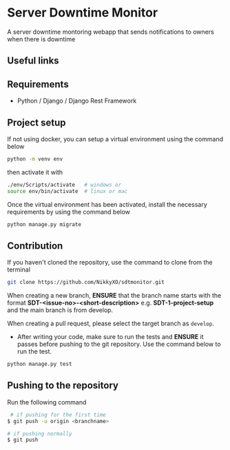 # Server Downtime Monitor

A server downtime montoring webapp that sends notifications to owners when there is downtime

## Useful links



## Requirements

- Python / Django / Django Rest Framework

## Project setup

If not using docker, you can setup a virtual environment using the command below

```sh
python -m venv env
```

then activate it with

```sh
./env/Scripts/activate   # windows or
source env/bin/activate  # linux or mac
```

Once the virtual environment has been activated, install the necessary requirements by using the command below

```sh
python manage.py migrate
```

## Contribution

If you haven't cloned the repository, use the command to clone from the terminal

```sh
git clone https://github.com/NikkyXO/sdtmonitor.git
```

When creating a new branch, **ENSURE** that the branch name starts with the format **SDT-&lt;issue-no&gt;-&lt;short-description&gt;** e.g. **SDT-1-project-setup** and the main branch is from develop.

When creating a pull request, please select the target branch as `develop`.

- After writing your code, make sure to run the tests and **ENSURE** it passes before pushing to the git repository. Use the command below to run the test.

```sh
python manage.py test
```

## Pushing to the repository

Run the following command

```sh
 # if pushing for the first time
$ git push -u origin <branchname>

# if pushing normally
$ git push
```
